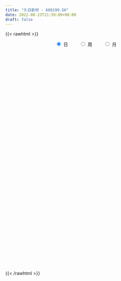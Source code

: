 ```yaml
---
title: "久日新材 - 688199.SH"
date: 2022-08-23T21:59:09+08:00
draft: false
---
```

{{< rawhtml >}}
    <div style="text-align: center">
        <label style="padding: 1rem;"><input style="margin-right: .5rem" type="radio" name="period" value="D" checked onclick="period_change(this)">日</label>
        <label style="padding: 1rem;"><input style="margin-right: .5rem" type="radio" name="period" value="W" onclick="period_change(this)">周</label>
        <label style="padding: 1rem;"><input style="margin-right: .5rem" type="radio" name="period" value="M" onclick="period_change(this)">月</label>
    </div>
    <div id="chart" style="height: 700px;"></div> 
    <script type="text/javascript">
        const D_v = [9918.86,17587.65,15734.44,10822.49,6929.95,8961.77,17763.45,7866.09,7779.35,6383.12,6189.59,12757.38,5641.95,4707.06,8585.1,26176.69,17836.37,10078.85,5593.89,15959.18,12250.12,6586.89,5433.39,6268.6,7698.47,6219.89,5876.31,5254.83,4805.9,6049.1,6344.17,4012.51,17621.02,18757.17,9388.49,5416.61,11422.68,6959.12,5517.67,5598.65,6362.29,7279.04,10528.25,10602.62,7109.86,6448.56,5295.42,5178.75,6401.04,6591.08,5111.47,11187.25,5034.11,4249.27,3224.04,3313.3,4254.52,3717.25,5694.95,5013.08,6276.48,79639.73,46915.41,44840.83,24318.24,15732.81,15882.15,13257.91,15404.98,14459.72,13349.17,14021.09,12119.6,13191.72,11145.7,14377.72,9435.06,11321.98,9659.19,10426.36,26731.79,12611.79,12176.64,13200.17,12679.29,17806.81,15031.06,24687.28,9875.32,11189.75,13182.35,9151.18,10127.16,9059.47,12247.74,7894.76,9779.7,13711.84,11641.4,7059.52,7450.73,7874.73,14023.57,20000.02,14124.29,14522.98,9305.12,7854.93,5577.14,10251.74,16467.59,9486.37,7157.31,10036.23,9687.58,10760.42,8115.02,12265.25,7643.49,9402.16,4895.61,5585.99,5623.89,5397.89,6318.76,6777.06,5308.34,3797.09,3353.09,4471.14,6854.85,8262.85,19147.96,10518.8,5476.78,5342.89,4926.22,10701.79,6118.62,6121.78,8894.22,7309.41,9670.77,11094.5,7767.32,8101.13,7333.65,5378.55,6962.35,6446.56,7096.61,6547.18,5952.79,15053.68,8223.58,3847.14,4501.64,4539.82,6835.15,3730.17,4253.76,5704.54,4546.5,4692.25,5184.07,6326.0,5538.47,4154.52,3626.15,3158.66,4651.15,11907.49,7801.44,7834.27,7375.8,9522.55,11781.25,9118.71,7122.12,9118.25,18992.06,6762.57,10313.44,4559.18,3917.3,3997.89,4712.13,6682.04,10817.37,7847.69,11393.1,5968.94,6015.34,3953.79,9793.55,14414.14,29054.01,32110.73,24689.36,40234.48,42349.27,30771.13,17841.77,27228.03,16687.93,13778.23,12569.21,14504.65,9981.31,12833.81,23065.72,16136.06,29697.1,22447.07,29602.73,21965.84,16572.57,13774.72,14341.36,16022.7,19994.09,19825.27,16610.6,18980.11,20826.6,43417.5,20885.89,21784.58,16904.05,15208.56,31099.59,20657.9,16609.95,11755.7,24843.24,104726.95,61244.8,56783.66,55435.92,46247.59,43875.5,36934.24,34009.81,37036.15,18269.33,28923.28,16439.41,20132.91,27350.92,22111.99,28302.41,21683.86,17172.19,23517.05,13906.01,21473.33,39531.27,21034.86,25407.86,14246.97,17755.48,13485.83,17970.35,19205.94,23263.85,13473.48,24668.68,20560.3,18316.74,17792.54,13141.67,17587.52,14311.24,15646.92,16372.5,24481.96,14446.77,13492.52,13182.09,18694.46,17024.47,8447.84,11088.8,8610.24,5597.82,5788.95,8179.26,5825.28,6100.87,6842.77,8183.03,4069.83,10940.94,11172.55,12009.44,7088.0,8856.04,8008.54,13978.95,8317.18,26250.39,29829.35,14304.07,9103.32,10716.49,8003.84,9338.51,7926.81,13868.06,9301.41,8592.98,31118.02,11224.54,17449.75,12330.56,10815.75,11473.01,9086.79,6703.73,8877.31,7804.99,33140.79,16588.74,13924.09,10191.65,10287.81,8380.73,4208.05,6466.81,3402.13,6306.02,9243.16,5909.09,5995.96,8157.93,5169.72,4964.68,6304.29,6167.11,17328.19,4624.13,7937.74,7099.84,7711.86,7289.54,6094.1,5626.17,3496.57,5715.92,3367.19,3508.71,4156.65,4404.46,4800.32,10143.41,5471.29,4684.12,7325.18,8316.43,4062.06,7871.57,4393.42,7244.25,4508.29,4431.68,4322.91,3324.03,3867.63,4804.54,2890.0,2240.75,2419.68,2453.27,3495.45,5398.68,6890.82,7244.9,7363.54,4730.88,13964.93,5311.69,3406.64,6382.47,6787.18,6108.14,6392.41,8947.4,5968.15,4967.9,5451.0,9231.0,7353.66,18008.58,14492.38,12938.81,4365.3,4593.27,3973.22,3128.14,4886.66,4606.55,4597.08,6256.04,6514.8,5101.2,5417.33,4531.27,8828.21,4981.13,6993.1,7721.2,8714.8,5866.19,2899.96,3696.27,7122.97,3831.11,7105.53,11497.46,8988.36,7486.78,8204.07,7550.66,6919.92,6529.87,8932.87,10667.74,7144.65,4135.85,5775.28,4422.61,4352.51,6968.23,4869.69,5184.65,7795.42,6087.42,4851.65,5450.74,5162.47,8524.5,20869.34,28421.92,20647.25,12723.76,12356.01,7048.18,6473.67,10031.77,13106.5,9063.15,16437.06,14436.45,10340.32,7836.54,5769.67,9399.61,14324.16,8914.06,8927.63,19135.53,8253.99,9537.95,7222.0,7895.96,10361.94,7113.68,8621.5,11035.52,9350.62,4654.25,6636.09,8191.74,10949.11,9710.82,6326.99,9799.38,6299.02,5333.93,8171.28,6396.79,10929.07,7802.91,15028.19,19436.21,30240.09,43231.09,38195.95,29602.94,22290.74,34663.37,28360.88,25314.73,28961.89,18284.97,13881.99,15617.45,39600.34,18558.96,13346.97]
const D_histogram = [0.0,0.1971965812,0.2168349672,0.088559914,-0.0225172579,-0.216496516,-0.4619858695,-0.5407676108,-0.5077833328,-0.4104234417,-0.31708762,-0.2336350014,-0.2667947043,-0.2347667618,-0.0028420065,0.0397270704,-0.1778329179,-0.2913559382,-0.3196537697,-0.3912395081,-0.5127545068,-0.5533645415,-0.5309403645,-0.452380364,-0.4585090204,-0.4525349134,-0.4925017968,-0.5708094946,-0.4992638303,-0.3395964836,-0.1705827891,-0.0845924256,0.1945726343,0.472524412,0.5687803086,0.6086281521,0.7066472934,0.6710049402,0.5602215231,0.3634757232,0.3463356722,0.374869619,0.5356182642,0.6579081173,0.6830885857,0.6617566435,0.5757818867,0.5207697818,0.4811177632,0.4718586847,0.3687401386,0.0179899864,-0.235414133,-0.3195330835,-0.3319763864,-0.3491399731,-0.3120452706,-0.3461986668,-0.4619965084,-0.439963867,-0.4484802948,-0.7356899097,-1.0149203005,-1.0577711906,-1.02566435,-0.9663425055,-0.8455595416,-0.6925729099,-0.5264811181,-0.3858473572,-0.2472413744,-0.0859763265,0.0384753267,0.142175876,0.2111554176,0.2108792054,0.2069337999,0.2495633967,0.2873111282,0.3480833111,0.4792962476,0.5082049412,0.5360497677,0.5605463453,0.5318811312,0.3802026432,0.2472130493,0.0347043522,-0.0468294337,-0.0221063373,0.0405292782,0.0814322311,0.075113116,0.1089174376,0.0235366383,-0.0191676629,-0.0730459731,0.010099978,0.0254150801,0.0362831259,0.0488168387,0.0948114431,0.2319036152,0.3947662888,0.4718085183,0.3476327377,0.2485588544,0.1628255118,0.1234002946,0.1524380158,0.2608079363,0.2760565775,0.2729915386,0.2835133768,0.2368976095,0.2221050296,0.1171232779,-0.0353218704,-0.1609427993,-0.3202346468,-0.402205823,-0.4655998426,-0.4785041063,-0.4254482902,-0.4215681174,-0.4266930223,-0.4094175407,-0.3716926285,-0.2782466609,-0.1669037596,-0.0293781259,0.1378376272,0.3433006349,0.3901517797,0.4255020917,0.3997668463,0.3687293002,0.3236678259,0.2688882111,0.2377178369,0.1643633987,0.1522788661,0.0844333976,-0.0430775864,-0.1418528133,-0.152659912,-0.146982775,-0.1500815389,-0.1243529972,-0.0950230753,-0.068585884,-0.0394477706,0.0282362681,0.1368893332,0.2039482613,0.2205349586,0.2309179123,0.205709401,0.1341565785,0.0791208448,0.0562877333,0.0732143824,0.0789077706,0.1077145437,0.104580372,0.0641214044,0.0009664048,-0.0118405839,-0.0217481896,-0.0299077531,0.0133020037,0.1176842657,0.1627707161,0.1698717368,0.1613392798,0.1092642605,0.0764126181,-0.0047453404,-0.0512887316,-0.0914485495,-0.2152764997,-0.2575669387,-0.211485725,-0.191720586,-0.1603310551,-0.0967704028,-0.0678492175,-0.0256247649,-0.0289094614,-0.0247424394,-0.0511665888,-0.0652685733,-0.0599102511,-0.0335644572,-0.0036650088,0.0830623203,0.2287523305,0.3234682432,0.4105264669,0.4604821719,0.5249959258,0.4479134432,0.3546623419,0.3491690591,0.2596884864,0.1618702726,0.1478243604,0.047562185,-0.0001210832,-0.035961535,0.053091612,0.1026790624,0.217232309,0.1783807394,0.2460337418,0.2199812274,0.149461954,0.1310090568,0.0309872959,0.0234967618,0.0003136301,0.01701069,0.0526844102,0.0057265669,0.0370607439,0.1667939152,0.2297671244,0.2215445716,0.164156753,0.0645474301,0.0820333853,0.0026919699,-0.0176759214,-0.056131889,-0.0061402255,0.4438501401,0.6923727325,0.8229875642,0.8122650447,0.5048965567,0.4796635383,0.4368531981,0.3925705413,0.1056463884,-0.0301046646,-0.2483514864,-0.3773864747,-0.4581970859,-0.5520024668,-0.6260791536,-0.5446339398,-0.5333883461,-0.5004223099,-0.6363102334,-0.6716240406,-0.5849965974,-0.7608274807,-0.7666551777,-0.6204792998,-0.4963218442,-0.3875133705,-0.3269694018,-0.2454984375,-0.2605594618,-0.3270833553,-0.3495164364,-0.2632077497,-0.0992646603,0.057745174,0.1765199848,0.2398122382,0.2753136373,0.2347481855,0.1346952654,0.1126992527,0.1003188719,0.0752404369,0.0031411442,-0.0525378484,-0.1804020553,-0.3834107753,-0.5230853182,-0.6681558757,-0.682398229,-0.6289306597,-0.5637493461,-0.5316486963,-0.4716137986,-0.3572137059,-0.2439157439,-0.2062531626,-0.1549603042,-0.1561721733,-0.1809390394,-0.1345196884,-0.0832613987,0.0125667574,0.0495917201,-0.0186643292,0.008341787,0.1855191011,0.2869277135,0.3272178784,0.3812255028,0.4101366039,0.3978929796,0.4227688103,0.4360957799,0.4762294666,0.5012578381,0.5169167006,0.6280885306,0.6514678259,0.604984697,0.5642724185,0.5171763083,0.4999160511,0.4315604764,0.3407989881,0.2374223181,0.122082266,0.2073138581,0.2633478699,0.263082247,0.2958664875,0.1944485818,0.0386775664,-0.0333169235,-0.1140459211,-0.1702305923,-0.2140798383,-0.1816787038,-0.1870090628,-0.1789070648,-0.2345168406,-0.3138467214,-0.3387141405,-0.3343898975,-0.3265496672,-0.4648675661,-0.5058801801,-0.4277175835,-0.3481802614,-0.2686044862,-0.2002220186,-0.1081603131,-0.0894375669,-0.0670439364,-0.0842138758,-0.0663772267,-0.0561008142,-0.015874138,-0.0036201498,0.0249285146,0.1208492319,0.1439273025,0.1447000724,0.0462445083,-0.0723354054,-0.1524754848,-0.2856602325,-0.3385221869,-0.3483457017,-0.3088248122,-0.2391055055,-0.1446337744,-0.037355888,0.0002961459,-0.0293644182,-0.0523683601,-0.0290314927,0.0132592348,0.0313593425,0.0613566985,0.1028422538,0.1204013015,0.1996263344,0.1724954557,0.1824782844,0.2339293437,0.2800617926,0.2923623875,0.3057591968,0.3095094491,0.2590863262,0.1742084278,0.1100779255,0.0933330814,0.1005719509,0.0737332255,-0.0702286476,-0.0852503816,-0.001242398,0.1289473088,0.1514143109,0.1456832524,0.1190557024,0.0727970249,0.022236564,-0.0405457464,-0.1273883865,-0.1523548365,-0.1534750519,-0.1334967953,-0.1469861703,-0.2008319142,-0.2198941081,-0.3164861007,-0.3288902704,-0.3975318477,-0.4082110293,-0.4691386645,-0.4717821982,-0.4558258199,-0.4452396868,-0.5052063943,-0.4889510858,-0.5395308009,-0.5272883331,-0.3915089722,-0.2534476072,-0.0408435929,0.1034075547,0.2091442357,0.280253985,0.3935786987,0.4741947356,0.537937269,0.5565419584,0.5273805923,0.5024304296,0.485387969,0.4858525322,0.4648877941,0.453505377,0.3136749336,0.2614096596,0.2049076066,0.1641993436,0.1632298452,0.2308808115,0.3617198684,0.54043518,0.6275153524,0.598196613,0.5305563547,0.4086864712,0.3348648473,0.2776729758,0.1694518667,0.0817586056,-0.0026974028,0.0252464293,0.0142660486,-0.0224827101,-0.1085046307,-0.1236504503,-0.080533177,-0.0674302934,-0.039211497,-0.0711931446,-0.0963106349,-0.0900625273,-0.0853371649,-0.1167191556,-0.1139382223,-0.1796136289,-0.2103154641,-0.2776345305,-0.3739536322,-0.4149011481,-0.4059252907,-0.3990271351,-0.3297039049,-0.1954184749,-0.0857223133,0.0298101146,0.0701241203,0.0839938813,0.0669686778,0.0989656868,0.1597859701,0.1642820321,0.2285915362,0.1924816361,0.2340075421,0.392321467,0.5010471605,0.5814229924,0.5982859377,0.6330812418,0.6579803077,0.5219856428,0.5201906719,0.3972014206,0.3078147317,0.2179466384,-0.0613764219,-0.2876722665,-0.4126918466]
const D_fast = [0.0,0.2464957265,0.3203428544,0.2142077796,0.0975012933,-0.1506020939,-0.5115879147,-0.7255615588,-0.819523114,-0.8247690833,-0.8107051666,-0.7856612983,-0.8855196773,-0.9121834252,-0.6809691715,-0.628468327,-0.8904865448,-1.0768485496,-1.1850598236,-1.354455439,-1.6041590644,-1.7831102345,-1.8934211486,-1.9279562391,-2.0487121507,-2.1558717719,-2.3189641046,-2.539974176,-2.5932444692,-2.5184762435,-2.3921082462,-2.3272659891,-1.9994577707,-1.60337489,-1.3649239163,-1.1729190347,-0.8982380701,-0.7661291882,-0.7368572245,-0.8427340936,-0.7732902265,-0.6510388751,-0.3563856638,-0.0696187813,0.1263338335,0.2704410521,0.328411767,0.4035921075,0.4842195298,0.5929251224,0.5819916109,0.2357389554,-0.0765186973,-0.2405209187,-0.3359583181,-0.4404068981,-0.4813235132,-0.6020265762,-0.8333235449,-0.9212818703,-1.0419183717,-1.513050464,-2.0460109299,-2.3533046177,-2.5776138646,-2.7598776465,-2.8504845679,-2.8706411637,-2.8361696515,-2.7919977299,-2.7152020907,-2.5754311245,-2.4413606395,-2.3021161213,-2.1803477252,-2.127904136,-2.0801160917,-1.9750956456,-1.8655201321,-1.7177271214,-1.466690123,-1.3107301941,-1.1488729257,-0.9842397618,-0.8799346931,-0.9365625203,-1.0077488518,-1.2115814609,-1.3048226052,-1.2856260931,-1.2128581581,-1.1515971474,-1.1391379835,-1.0781043025,-1.1576009422,-1.2050971591,-1.2772369626,-1.191566017,-1.1698971449,-1.1499583176,-1.1252203951,-1.05552293,-0.8604548541,-0.5989006083,-0.4039062492,-0.4411738454,-0.4781080151,-0.5231349798,-0.5317101233,-0.4645628982,-0.2909909936,-0.206728208,-0.1415453622,-0.0601451798,-0.0475365448,-0.0068028673,-0.0825037995,-0.2437794154,-0.4096360442,-0.6489865534,-0.8315091853,-1.0113031655,-1.1438334558,-1.1971397123,-1.2986515689,-1.4104497293,-1.4955286329,-1.5507268779,-1.5268425754,-1.457225614,-1.3270445118,-1.1253693519,-0.8340811856,-0.6896920958,-0.5479662609,-0.4737597947,-0.4126150158,-0.3767595336,-0.3643170956,-0.3360580106,-0.3683215991,-0.3423364152,-0.3890735342,-0.5273539148,-0.661592345,-0.7105644217,-0.7416329785,-0.7822521272,-0.7876118348,-0.7820376817,-0.7727469614,-0.7534707906,-0.6787276849,-0.5358522865,-0.4178062931,-0.3460858561,-0.2779734243,-0.2517545854,-0.2897682633,-0.3250237858,-0.3337849639,-0.2985547193,-0.2731343884,-0.2173989794,-0.1943880581,-0.2188166746,-0.281730073,-0.2974972077,-0.3128418607,-0.3284783625,-0.2819431048,-0.1481397764,-0.0623606469,-0.012791692,0.0190106709,-0.0057482832,-0.0194967711,-0.1018410648,-0.1612066389,-0.2242285942,-0.4018756692,-0.5085578429,-0.5153480605,-0.5435130679,-0.5522063009,-0.5128382492,-0.5008793683,-0.4650611069,-0.4755731688,-0.4775917566,-0.5168075533,-0.5472266811,-0.5568459216,-0.538891242,-0.5099080459,-0.4024151366,-0.1995370438,-0.0239540703,0.1657357701,0.3308120181,0.5265747535,0.5614706316,0.5568851158,0.6386840978,0.6141256467,0.556775001,0.5796851789,0.4913135498,0.4436000108,0.3987691753,0.5010952252,0.5763524413,0.7452137651,0.7509573804,0.8801188183,0.9090616107,0.8759078257,0.8902071928,0.7979322559,0.7963159121,0.773211188,0.7941609205,0.8430057431,0.7974795416,0.8380789046,1.0095105547,1.129925545,1.1770891351,1.1607405047,1.0772680393,1.1152623409,1.036593918,1.0118070463,0.9593181064,1.0077747135,1.5687276141,1.9903433896,2.3267051124,2.5190488541,2.3379045052,2.4325873714,2.4989903307,2.5528503093,2.2923377534,2.1490605344,1.868725841,1.645344234,1.4499843513,1.2181783536,0.9875818785,0.9328686074,0.8107671146,0.7186275733,0.4236620914,0.220442274,0.1608205679,-0.2052171856,-0.402708677,-0.411652624,-0.4115756295,-0.3996454985,-0.4208438802,-0.4007475253,-0.4809484151,-0.6292431473,-0.7390553376,-0.7185485882,-0.5794216639,-0.4079755362,-0.2450707292,-0.1218254162,-0.0174956078,0.0006259868,-0.0657531169,-0.0595743165,-0.0468749792,-0.053143305,-0.1244573117,-0.1932707664,-0.3662354872,-0.665096901,-0.9355427734,-1.2476522999,-1.4324942104,-1.536259306,-1.612015329,-1.7128268532,-1.7706954052,-1.745598739,-1.6932797129,-1.7071804223,-1.6946276399,-1.7348825524,-1.8048841784,-1.7920947494,-1.7616518093,-1.6626819639,-1.6132590711,-1.6861812028,-1.6570896398,-1.4335325504,-1.2603920097,-1.1382973751,-0.9889833751,-0.857538123,-0.7703085023,-0.6397404691,-0.5173895545,-0.3581985011,-0.2078556701,-0.0629676325,0.2052263301,0.391472582,0.4962356273,0.5965914535,0.6787894203,0.7865081759,0.8260427203,0.8204809791,0.7764598886,0.691640403,0.8287004596,0.9505714389,1.0160763777,1.12282724,1.0700214799,0.923919856,0.8435961353,0.7343556574,0.6356133381,0.5382441326,0.5252255911,0.4731429664,0.4365181982,0.3222792123,0.1644876511,0.0549416968,-0.0243315345,-0.098128721,-0.3526635114,-0.5201461704,-0.5489129697,-0.556420713,-0.5439960594,-0.5256690964,-0.4606474691,-0.4642841147,-0.4586514682,-0.4968748766,-0.4956325342,-0.4993813253,-0.4631231836,-0.4517742329,-0.4169934398,-0.2908604145,-0.2318005182,-0.1948527303,-0.2817471673,-0.4184109324,-0.5366698829,-0.7412696888,-0.8787621899,-0.9756721301,-1.0133574437,-1.0034145133,-0.9451012259,-0.8471623115,-0.8094362411,-0.8464379097,-0.8825339416,-0.8664549474,-0.8208494112,-0.794909468,-0.7495729373,-0.6823768185,-0.6347174454,-0.505585829,-0.4895928437,-0.4339904439,-0.3240570487,-0.2079091516,-0.1225179598,-0.0326813514,0.0484462633,0.0627947219,0.0214689305,-0.0151420905,-0.0085536642,0.0238281929,0.015422774,-0.1460962611,-0.1824305904,-0.0987332064,0.0636933276,0.1240139075,0.154703662,0.1578400377,0.1297806164,0.0847792965,0.0118605495,-0.1068291872,-0.1698843464,-0.2093733247,-0.2227692669,-0.2730051845,-0.3770589069,-0.4510946278,-0.6268081456,-0.721434883,-0.8894594221,-1.0021913611,-1.1804036624,-1.3009927457,-1.3989928224,-1.4997166109,-1.685984917,-1.7919673799,-1.9774297953,-2.0970094108,-2.0591072929,-1.9844078296,-1.7820147137,-1.6119116774,-1.4538889375,-1.3127156919,-1.1009963035,-0.9018315827,-0.7036047321,-0.545864553,-0.4431807711,-0.3425233264,-0.2382187947,-0.1162910984,-0.021033888,0.0809600391,0.0195483292,0.03263547,0.0273603186,0.0277018915,0.0675398544,0.1929110236,0.4141800477,0.7280041542,0.9719631648,1.0921935786,1.157192409,1.1374941432,1.1473887311,1.1596151036,1.0937569612,1.0265033516,0.9413729924,0.9756284319,0.9682145633,0.9258451271,0.8126970488,0.7666386166,0.7896225957,0.7858679059,0.804283828,0.7545038943,0.7053087452,0.689041221,0.6724322922,0.6118705127,0.5861668904,0.4755880765,0.3923073753,0.2555796763,0.0657721665,-0.0789006365,-0.1714061016,-0.2642647299,-0.2773674759,-0.1919366646,-0.1036710813,0.0193138752,0.077158911,0.1120271423,0.1117441082,0.168482539,0.2692493148,0.3148158848,0.4362732729,0.4482837818,0.5483115734,0.804705865,1.0386933487,1.2644249287,1.4308593583,1.6239249729,1.8133191157,1.8078208616,1.9360735586,1.9123846625,1.8999516566,1.8645702228,1.569903057,1.2716891459,1.0434966041]
const D_slow = [0.0,0.0492991453,0.1035078871,0.1256478656,0.1200185511,0.0658944221,-0.0496020452,-0.184793948,-0.3117397812,-0.4143456416,-0.4936175466,-0.5520262969,-0.618724973,-0.6774166634,-0.678127165,-0.6681953974,-0.7126536269,-0.7854926115,-0.8654060539,-0.9632159309,-1.0914045576,-1.229745693,-1.3624807841,-1.4755758751,-1.5902031302,-1.7033368586,-1.8264623078,-1.9691646814,-2.093980639,-2.1788797599,-2.2215254571,-2.2426735635,-2.194030405,-2.075899302,-1.9337042248,-1.7815471868,-1.6048853635,-1.4371341284,-1.2970787476,-1.2062098168,-1.1196258988,-1.025908494,-0.892003928,-0.7275268987,-0.5567547522,-0.3913155914,-0.2473701197,-0.1171776742,0.0031017666,0.1210664377,0.2132514724,0.217748969,0.1588954357,0.0790121648,-0.0039819318,-0.091266925,-0.1692782427,-0.2558279094,-0.3713270365,-0.4813180032,-0.5934380769,-0.7773605543,-1.0310906295,-1.2955334271,-1.5519495146,-1.793535141,-2.0049250264,-2.1780682538,-2.3096885334,-2.4061503727,-2.4679607163,-2.4894547979,-2.4798359662,-2.4442919972,-2.3915031428,-2.3387833415,-2.2870498915,-2.2246590423,-2.1528312603,-2.0658104325,-1.9459863706,-1.8189351353,-1.6849226934,-1.5447861071,-1.4118158243,-1.3167651635,-1.2549619011,-1.2462858131,-1.2579931715,-1.2635197558,-1.2533874363,-1.2330293785,-1.2142510995,-1.1870217401,-1.1811375805,-1.1859294962,-1.2041909895,-1.201665995,-1.195312225,-1.1862414435,-1.1740372338,-1.1503343731,-1.0923584693,-0.9936668971,-0.8757147675,-0.7888065831,-0.7266668695,-0.6859604915,-0.6551104179,-0.6170009139,-0.5517989299,-0.4827847855,-0.4145369008,-0.3436585566,-0.2844341543,-0.2289078969,-0.1996270774,-0.208457545,-0.2486932448,-0.3287519065,-0.4293033623,-0.5457033229,-0.6653293495,-0.7716914221,-0.8770834514,-0.983756707,-1.0861110922,-1.1790342493,-1.2485959145,-1.2903218544,-1.2976663859,-1.2632069791,-1.1773818204,-1.0798438755,-0.9734683526,-0.873526641,-0.781344316,-0.7004273595,-0.6332053067,-0.5737758475,-0.5326849978,-0.4946152813,-0.4735069319,-0.4842763285,-0.5197395318,-0.5579045098,-0.5946502035,-0.6321705882,-0.6632588375,-0.6870146064,-0.7041610774,-0.71402302,-0.706963953,-0.6727416197,-0.6217545544,-0.5666208147,-0.5088913366,-0.4574639864,-0.4239248418,-0.4041446306,-0.3900726972,-0.3717691016,-0.352042159,-0.3251135231,-0.2989684301,-0.282938079,-0.2826964778,-0.2856566238,-0.2910936712,-0.2985706094,-0.2952451085,-0.2658240421,-0.2251313631,-0.1826634288,-0.1423286089,-0.1150125438,-0.0959093892,-0.0970957243,-0.1099179072,-0.1327800446,-0.1865991695,-0.2509909042,-0.3038623355,-0.351792482,-0.3918752457,-0.4160678464,-0.4330301508,-0.439436342,-0.4466637074,-0.4528493172,-0.4656409644,-0.4819581078,-0.4969356705,-0.5053267848,-0.506243037,-0.485477457,-0.4282893743,-0.3474223135,-0.2447906968,-0.1296701538,0.0015788276,0.1135571884,0.2022227739,0.2895150387,0.3544371603,0.3949047284,0.4318608185,0.4437513648,0.443721094,0.4347307103,0.4480036133,0.4736733789,0.5279814561,0.572576641,0.6340850764,0.6890803833,0.7264458718,0.759198136,0.76694496,0.7728191504,0.7728975579,0.7771502304,0.790321333,0.7917529747,0.8010181607,0.8427166395,0.9001584206,0.9555445635,0.9965837517,1.0127206092,1.0332289556,1.033901948,1.0294829677,1.0154499954,1.013914939,1.1248774741,1.2979706572,1.5037175482,1.7067838094,1.8330079486,1.9529238331,2.0621371327,2.160279768,2.1866913651,2.1791651989,2.1170773274,2.0227307087,1.9081814372,1.7701808205,1.6136610321,1.4775025472,1.3441554606,1.2190498832,1.0599723248,0.8920663147,0.7458171653,0.5556102951,0.3639465007,0.2088266758,0.0847462147,-0.0121321279,-0.0938744784,-0.1552490878,-0.2203889532,-0.302159792,-0.3895389012,-0.4553408386,-0.4801570037,-0.4657207102,-0.421590714,-0.3616376544,-0.2928092451,-0.2341221987,-0.2004483823,-0.1722735692,-0.1471938512,-0.128383742,-0.1275984559,-0.140732918,-0.1858334318,-0.2816861257,-0.4124574552,-0.5794964242,-0.7500959814,-0.9073286463,-1.0482659829,-1.1811781569,-1.2990816066,-1.3883850331,-1.449363969,-1.5009272597,-1.5396673357,-1.578710379,-1.6239451389,-1.657575061,-1.6783904107,-1.6752487213,-1.6628507913,-1.6675168736,-1.6654314268,-1.6190516515,-1.5473197232,-1.4655152536,-1.3702088779,-1.2676747269,-1.168201482,-1.0625092794,-0.9534853344,-0.8344279678,-0.7091135082,-0.5798843331,-0.4228622004,-0.259995244,-0.1087490697,0.0323190349,0.161613112,0.2865921248,0.3944822439,0.4796819909,0.5390375705,0.569558137,0.6213866015,0.687223569,0.7529941307,0.8269607526,0.875572898,0.8852422896,0.8769130588,0.8484015785,0.8058439304,0.7523239709,0.7069042949,0.6601520292,0.615425263,0.5567960529,0.4783343725,0.3936558374,0.310058363,0.2284209462,0.1122040547,-0.0142659903,-0.1211953862,-0.2082404516,-0.2753915731,-0.3254470778,-0.3524871561,-0.3748465478,-0.3916075319,-0.4126610008,-0.4292553075,-0.443280511,-0.4472490456,-0.448154083,-0.4419219544,-0.4117096464,-0.3757278208,-0.3395528027,-0.3279916756,-0.346075527,-0.3841943981,-0.4556094563,-0.540240003,-0.6273264284,-0.7045326315,-0.7643090079,-0.8004674515,-0.8098064235,-0.809732387,-0.8170734915,-0.8301655815,-0.8374234547,-0.834108646,-0.8262688104,-0.8109296358,-0.7852190723,-0.7551187469,-0.7052121633,-0.6620882994,-0.6164687283,-0.5579863924,-0.4879709442,-0.4148803474,-0.3384405482,-0.2610631859,-0.1962916043,-0.1527394974,-0.125220016,-0.1018867456,-0.0767437579,-0.0583104515,-0.0758676134,-0.0971802088,-0.0974908083,-0.0652539811,-0.0274004034,0.0090204097,0.0387843353,0.0569835915,0.0625427325,0.0524062959,0.0205591993,-0.0175295098,-0.0558982728,-0.0892724716,-0.1260190142,-0.1762269927,-0.2312005198,-0.3103220449,-0.3925446125,-0.4919275745,-0.5939803318,-0.7112649979,-0.8292105475,-0.9431670025,-1.0544769242,-1.1807785227,-1.3030162942,-1.4378989944,-1.5697210777,-1.6675983207,-1.7309602225,-1.7411711207,-1.715319232,-1.6630331731,-1.5929696769,-1.4945750022,-1.3760263183,-1.241542001,-1.1024065114,-0.9705613634,-0.844953756,-0.7236067637,-0.6021436307,-0.4859216821,-0.3725453379,-0.2941266045,-0.2287741896,-0.1775472879,-0.136497452,-0.0956899907,-0.0379697879,0.0524601792,0.1875689742,0.3444478123,0.4939969656,0.6266360543,0.7288076721,0.8125238839,0.8819421278,0.9243050945,0.9447447459,0.9440703952,0.9503820025,0.9539485147,0.9483278372,0.9212016795,0.8902890669,0.8701557727,0.8532981993,0.843495325,0.8256970389,0.8016193802,0.7791037483,0.7577694571,0.7285896682,0.7001051127,0.6552017054,0.6026228394,0.5332142068,0.4397257987,0.3360005117,0.234519189,0.1347624052,0.052336429,0.0034818103,-0.017948768,-0.0104962394,0.0070347907,0.028033261,0.0447754305,0.0695168522,0.1094633447,0.1505338527,0.2076817367,0.2558021458,0.3143040313,0.412384398,0.5376461882,0.6830019363,0.8325734207,0.9908437311,1.155338808,1.2858352188,1.4158828867,1.5151832419,1.5921369248,1.6466235844,1.6312794789,1.5593614123,1.4561884507]
const D_data = [['2020-08-04', 63.96, 63.37, 62.52, 64.36],['2020-08-05', 63.7, 66.46, 63.43, 67.5],['2020-08-06', 66.0, 65.0, 63.71, 66.45],['2020-08-07', 64.21, 62.99, 62.01, 65.11],['2020-08-10', 62.9, 62.6, 61.63, 63.3],['2020-08-11', 62.48, 60.65, 60.61, 63.4],['2020-08-12', 60.65, 58.54, 57.58, 61.9],['2020-08-13', 59.0, 59.33, 58.68, 59.95],['2020-08-14', 59.19, 60.15, 59.05, 60.38],['2020-08-17', 60.17, 60.89, 59.51, 61.28],['2020-08-18', 60.94, 61.0, 60.52, 61.49],['2020-08-19', 61.08, 61.06, 60.62, 63.18],['2020-08-20', 60.73, 59.45, 59.0, 61.24],['2020-08-21', 59.58, 59.97, 59.5, 60.43],['2020-08-24', 59.95, 63.0, 58.57, 63.0],['2020-08-25', 63.78, 61.29, 60.42, 64.8],['2020-08-26', 60.92, 57.4, 57.4, 61.13],['2020-08-27', 57.6, 57.51, 56.4, 58.44],['2020-08-28', 56.65, 57.83, 56.65, 58.0],['2020-08-31', 57.81, 56.6, 56.6, 58.4],['2020-09-01', 56.59, 54.94, 54.81, 56.88],['2020-09-02', 55.38, 54.92, 54.81, 55.68],['2020-09-03', 55.1, 55.04, 54.95, 55.84],['2020-09-04', 54.0, 55.42, 53.95, 55.49],['2020-09-07', 55.42, 53.97, 53.85, 55.98],['2020-09-08', 54.05, 53.52, 52.91, 54.3],['2020-09-09', 53.0, 52.22, 52.08, 53.19],['2020-09-10', 52.4, 50.72, 50.6, 53.1],['2020-09-11', 50.18, 51.86, 49.98, 52.13],['2020-09-14', 52.0, 52.95, 52.0, 53.8],['2020-09-15', 52.95, 53.44, 52.36, 53.78],['2020-09-16', 53.32, 52.67, 52.5, 53.38],['2020-09-17', 52.5, 55.81, 52.47, 57.34],['2020-09-18', 56.59, 57.27, 56.3, 59.03],['2020-09-21', 56.65, 56.14, 56.0, 57.1],['2020-09-22', 56.02, 56.01, 55.5, 56.44],['2020-09-23', 56.3, 57.4, 56.06, 57.96],['2020-09-24', 57.0, 56.23, 55.89, 57.08],['2020-09-25', 56.28, 55.19, 54.71, 56.67],['2020-09-28', 55.3, 53.47, 52.9, 55.3],['2020-09-29', 54.2, 55.26, 53.35, 55.88],['2020-09-30', 55.19, 56.0, 55.01, 56.88],['2020-10-09', 57.99, 58.4, 56.57, 58.97],['2020-10-12', 58.71, 59.05, 58.1, 59.33],['2020-10-13', 59.05, 58.68, 58.15, 59.48],['2020-10-14', 58.52, 58.58, 58.21, 59.18],['2020-10-15', 57.8, 57.93, 57.8, 58.96],['2020-10-16', 57.82, 58.35, 57.56, 59.0],['2020-10-19', 58.35, 58.68, 58.09, 59.5],['2020-10-20', 58.7, 59.32, 57.8, 59.45],['2020-10-21', 59.31, 58.2, 57.91, 59.31],['2020-10-22', 56.5, 54.05, 53.99, 56.5],['2020-10-23', 53.98, 53.57, 53.53, 55.39],['2020-10-26', 53.4, 54.57, 53.05, 54.57],['2020-10-27', 54.18, 54.95, 54.01, 55.1],['2020-10-28', 54.99, 54.53, 54.18, 55.3],['2020-10-29', 54.09, 54.98, 54.01, 55.35],['2020-10-30', 55.5, 53.8, 53.71, 55.5],['2020-11-02', 53.5, 52.0, 51.61, 54.0],['2020-11-03', 52.4, 53.05, 52.01, 53.65],['2020-11-04', 53.29, 52.27, 52.22, 53.78],['2020-11-05', 42.82, 47.4, 42.82, 48.48],['2020-11-06', 46.3, 45.13, 44.66, 47.19],['2020-11-09', 46.0, 46.22, 45.68, 46.81],['2020-11-10', 46.7, 46.09, 45.71, 46.7],['2020-11-11', 46.0, 45.64, 45.36, 46.0],['2020-11-12', 45.9, 45.9, 45.66, 46.44],['2020-11-13', 45.7, 46.13, 45.57, 46.32],['2020-11-16', 46.95, 46.35, 45.85, 47.15],['2020-11-17', 46.24, 46.16, 45.92, 46.55],['2020-11-18', 46.2, 46.29, 46.02, 46.47],['2020-11-19', 46.18, 46.9, 46.18, 46.99],['2020-11-20', 46.8, 46.84, 46.32, 47.2],['2020-11-23', 46.6, 46.92, 46.32, 47.22],['2020-11-24', 46.92, 46.75, 46.53, 47.0],['2020-11-25', 46.52, 45.9, 45.71, 46.83],['2020-11-26', 45.9, 45.68, 45.67, 46.2],['2020-11-27', 46.21, 46.23, 45.8, 46.45],['2020-11-30', 46.12, 46.29, 46.12, 46.7],['2020-12-01', 46.49, 46.8, 46.28, 46.94],['2020-12-02', 46.82, 48.25, 46.71, 48.55],['2020-12-03', 48.05, 47.53, 47.5, 48.08],['2020-12-04', 47.57, 47.84, 47.47, 48.4],['2020-12-07', 48.0, 48.15, 47.89, 48.67],['2020-12-08', 48.14, 47.7, 47.58, 48.78],['2020-12-09', 47.7, 45.84, 45.83, 47.89],['2020-12-10', 45.8, 45.37, 45.3, 45.92],['2020-12-11', 45.3, 43.37, 43.07, 45.67],['2020-12-14', 43.35, 44.03, 42.84, 44.18],['2020-12-15', 44.02, 45.0, 43.88, 45.55],['2020-12-16', 45.11, 45.54, 44.82, 45.7],['2020-12-17', 45.56, 45.42, 45.18, 46.28],['2020-12-18', 45.75, 44.81, 44.8, 45.98],['2020-12-21', 44.67, 45.29, 44.61, 45.88],['2020-12-22', 45.0, 43.54, 43.3, 45.21],['2020-12-23', 43.47, 43.56, 42.96, 44.1],['2020-12-24', 43.56, 42.95, 42.77, 43.58],['2020-12-25', 43.42, 44.55, 42.99, 44.88],['2020-12-28', 44.51, 43.81, 43.68, 45.0],['2020-12-29', 43.63, 43.68, 43.38, 44.15],['2020-12-30', 43.68, 43.63, 43.57, 44.15],['2020-12-31', 43.75, 44.1, 43.73, 44.63],['2021-01-04', 44.11, 45.71, 44.11, 46.14],['2021-01-05', 45.7, 46.95, 45.68, 47.2],['2021-01-06', 46.65, 46.74, 46.52, 47.41],['2021-01-07', 46.83, 44.3, 44.0, 46.83],['2021-01-08', 43.82, 44.14, 43.1, 44.7],['2021-01-11', 44.4, 43.87, 43.35, 44.85],['2021-01-12', 43.74, 44.13, 43.52, 44.34],['2021-01-13', 44.25, 44.98, 43.84, 45.95],['2021-01-14', 44.93, 46.43, 44.41, 47.16],['2021-01-15', 46.74, 45.74, 45.5, 46.74],['2021-01-18', 45.74, 45.7, 45.46, 46.13],['2021-01-19', 45.71, 46.06, 45.56, 46.34],['2021-01-20', 45.95, 45.41, 45.14, 46.06],['2021-01-21', 45.68, 45.79, 45.29, 46.49],['2021-01-22', 45.79, 44.44, 44.3, 45.82],['2021-01-25', 44.3, 43.15, 42.85, 44.3],['2021-01-26', 43.16, 42.62, 42.6, 43.4],['2021-01-27', 42.66, 41.19, 40.92, 42.8],['2021-01-28', 40.99, 41.16, 40.71, 42.04],['2021-01-29', 41.16, 40.58, 40.4, 41.6],['2021-02-01', 40.59, 40.54, 40.44, 41.1],['2021-02-02', 40.75, 41.01, 40.3, 41.63],['2021-02-03', 41.0, 40.09, 39.94, 41.0],['2021-02-04', 39.99, 39.5, 39.41, 41.23],['2021-02-05', 39.78, 39.33, 39.3, 40.3],['2021-02-08', 39.52, 39.26, 38.88, 39.84],['2021-02-09', 39.26, 39.88, 39.26, 39.88],['2021-02-10', 39.88, 40.3, 39.67, 40.58],['2021-02-18', 40.59, 41.04, 40.59, 41.9],['2021-02-19', 41.04, 42.1, 40.97, 42.18],['2021-02-22', 42.38, 43.61, 42.31, 44.86],['2021-02-23', 43.55, 42.44, 42.28, 43.96],['2021-02-24', 42.44, 42.7, 42.44, 43.34],['2021-02-25', 43.0, 42.16, 42.0, 43.24],['2021-02-26', 41.97, 42.13, 41.7, 42.76],['2021-03-01', 41.93, 41.92, 41.33, 42.29],['2021-03-02', 41.94, 41.67, 41.5, 42.48],['2021-03-03', 41.67, 41.85, 41.31, 41.98],['2021-03-04', 41.8, 41.12, 41.08, 42.53],['2021-03-05', 41.12, 41.71, 40.9, 41.8],['2021-03-08', 41.71, 40.82, 40.65, 42.22],['2021-03-09', 40.98, 39.49, 39.4, 40.98],['2021-03-10', 39.55, 39.09, 38.88, 40.0],['2021-03-11', 39.11, 39.7, 39.0, 39.93],['2021-03-12', 39.7, 39.69, 39.08, 39.79],['2021-03-15', 39.7, 39.38, 39.15, 39.89],['2021-03-16', 39.48, 39.6, 39.07, 39.77],['2021-03-17', 39.57, 39.61, 39.25, 39.8],['2021-03-18', 39.58, 39.56, 39.45, 39.93],['2021-03-19', 39.4, 39.6, 39.23, 39.91],['2021-03-22', 39.6, 40.24, 39.52, 40.42],['2021-03-23', 40.51, 41.2, 40.51, 42.37],['2021-03-24', 41.02, 41.2, 40.76, 41.6],['2021-03-25', 40.98, 40.88, 40.58, 41.44],['2021-03-26', 40.87, 40.98, 40.61, 41.23],['2021-03-29', 40.95, 40.6, 40.53, 41.19],['2021-03-30', 40.51, 39.83, 39.61, 40.55],['2021-03-31', 39.7, 39.72, 39.6, 40.0],['2021-04-01', 39.61, 39.91, 39.5, 40.0],['2021-04-02', 39.91, 40.39, 39.76, 40.42],['2021-04-06', 40.38, 40.32, 40.17, 40.66],['2021-04-07', 40.52, 40.73, 40.14, 40.8],['2021-04-08', 40.51, 40.44, 40.43, 41.15],['2021-04-09', 40.44, 39.88, 39.61, 40.44],['2021-04-12', 40.06, 39.3, 39.23, 40.06],['2021-04-13', 39.23, 39.68, 39.18, 39.87],['2021-04-14', 39.44, 39.6, 39.4, 39.78],['2021-04-15', 39.45, 39.51, 39.18, 39.59],['2021-04-16', 39.51, 40.2, 39.51, 40.29],['2021-04-19', 40.2, 41.38, 40.2, 41.77],['2021-04-20', 41.16, 41.12, 41.01, 41.87],['2021-04-21', 41.08, 40.89, 40.62, 41.6],['2021-04-22', 41.05, 40.8, 40.58, 41.24],['2021-04-23', 41.02, 40.18, 40.15, 41.46],['2021-04-26', 40.19, 40.25, 39.73, 41.0],['2021-04-27', 40.1, 39.35, 39.28, 40.22],['2021-04-28', 39.27, 39.4, 39.27, 39.65],['2021-04-29', 39.3, 39.17, 39.09, 39.51],['2021-04-30', 39.18, 37.53, 37.43, 39.24],['2021-05-06', 37.53, 37.88, 37.53, 38.05],['2021-05-07', 37.98, 38.77, 37.73, 39.49],['2021-05-10', 39.0, 38.41, 38.16, 39.1],['2021-05-11', 38.42, 38.5, 38.03, 38.87],['2021-05-12', 38.34, 39.0, 38.34, 39.05],['2021-05-13', 38.93, 38.69, 38.6, 39.14],['2021-05-14', 39.0, 38.95, 38.6, 39.07],['2021-05-17', 38.96, 38.4, 38.4, 39.2],['2021-05-18', 38.43, 38.41, 37.81, 38.67],['2021-05-19', 38.35, 37.87, 37.87, 38.35],['2021-05-20', 37.72, 37.8, 37.72, 38.25],['2021-05-21', 37.86, 37.9, 37.8, 38.3],['2021-05-24', 37.9, 38.14, 37.78, 38.26],['2021-05-25', 38.31, 38.25, 38.0, 38.36],['2021-05-26', 38.38, 39.24, 38.35, 39.37],['2021-05-27', 39.16, 40.67, 39.13, 41.27],['2021-05-28', 40.79, 40.85, 40.5, 41.47],['2021-05-31', 40.9, 41.5, 40.6, 41.65],['2021-06-01', 39.8, 41.73, 39.56, 41.87],['2021-06-02', 41.68, 42.61, 40.81, 43.3],['2021-06-03', 42.3, 41.2, 41.17, 43.19],['2021-06-04', 40.99, 40.88, 40.74, 41.56],['2021-06-07', 41.84, 42.03, 41.77, 43.34],['2021-06-08', 42.1, 41.01, 40.92, 42.1],['2021-06-09', 40.84, 40.62, 40.18, 41.29],['2021-06-10', 40.64, 41.55, 40.44, 41.92],['2021-06-11', 41.55, 40.3, 40.3, 41.55],['2021-06-15', 40.21, 40.64, 40.21, 40.95],['2021-06-16', 40.55, 40.61, 40.2, 41.42],['2021-06-17', 40.7, 42.39, 40.51, 42.85],['2021-06-18', 42.2, 42.4, 41.76, 42.69],['2021-06-21', 42.21, 43.86, 41.92, 43.93],['2021-06-22', 43.3, 42.38, 42.22, 43.3],['2021-06-23', 42.52, 44.05, 42.15, 44.33],['2021-06-24', 43.66, 43.27, 43.14, 44.88],['2021-06-25', 43.65, 42.7, 42.08, 43.65],['2021-06-28', 42.4, 43.33, 42.4, 43.47],['2021-06-29', 43.45, 42.16, 42.0, 43.46],['2021-06-30', 42.21, 43.16, 42.21, 43.66],['2021-07-01', 43.1, 43.0, 42.71, 44.44],['2021-07-02', 43.7, 43.6, 42.8, 44.26],['2021-07-05', 43.15, 44.12, 43.11, 44.27],['2021-07-06', 44.1, 43.19, 42.5, 44.18],['2021-07-07', 43.01, 44.26, 42.53, 44.42],['2021-07-08', 44.3, 46.13, 44.01, 46.96],['2021-07-09', 46.01, 46.1, 45.36, 46.58],['2021-07-12', 46.47, 45.67, 45.41, 46.5],['2021-07-13', 45.67, 45.17, 44.8, 46.15],['2021-07-14', 45.2, 44.45, 44.15, 45.49],['2021-07-15', 44.45, 45.9, 43.52, 46.37],['2021-07-16', 45.81, 44.7, 44.64, 46.01],['2021-07-19', 44.4, 45.31, 44.22, 45.93],['2021-07-20', 45.28, 45.04, 44.58, 45.66],['2021-07-21', 45.04, 46.3, 44.85, 47.49],['2021-07-22', 46.14, 53.0, 45.52, 54.5],['2021-07-23', 53.84, 53.0, 51.72, 54.29],['2021-07-26', 54.08, 53.36, 52.5, 56.68],['2021-07-27', 53.35, 52.8, 52.5, 56.36],['2021-07-28', 52.45, 49.0, 48.6, 53.1],['2021-07-29', 49.84, 52.3, 49.84, 52.77],['2021-07-30', 51.5, 52.55, 51.15, 54.6],['2021-08-02', 51.9, 52.93, 51.4, 53.44],['2021-08-03', 52.6, 49.5, 49.1, 52.77],['2021-08-04', 49.5, 50.59, 49.4, 51.11],['2021-08-05', 50.57, 48.79, 48.46, 50.68],['2021-08-06', 48.91, 49.01, 48.53, 49.8],['2021-08-09', 49.21, 48.99, 47.41, 49.27],['2021-08-10', 48.77, 48.21, 47.54, 49.75],['2021-08-11', 47.9, 47.77, 47.07, 48.21],['2021-08-12', 47.77, 49.49, 47.77, 49.8],['2021-08-13', 49.45, 48.63, 48.03, 49.88],['2021-08-16', 48.3, 48.79, 48.05, 49.44],['2021-08-17', 48.45, 46.1, 45.72, 48.8],['2021-08-18', 46.13, 46.51, 46.12, 46.97],['2021-08-19', 46.53, 47.79, 45.73, 48.18],['2021-08-20', 45.3, 43.81, 43.03, 45.86],['2021-08-23', 43.34, 44.9, 43.33, 45.18],['2021-08-24', 44.9, 46.67, 44.68, 46.89],['2021-08-25', 46.7, 46.7, 45.95, 47.0],['2021-08-26', 46.7, 46.79, 46.3, 47.85],['2021-08-27', 47.17, 46.35, 45.81, 47.75],['2021-08-30', 46.35, 46.75, 46.14, 47.38],['2021-08-31', 46.21, 45.49, 44.81, 46.85],['2021-09-01', 45.3, 44.35, 43.81, 46.19],['2021-09-02', 44.01, 44.34, 43.67, 44.67],['2021-09-03', 44.46, 45.57, 44.44, 46.39],['2021-09-06', 45.6, 47.01, 45.02, 47.1],['2021-09-07', 46.96, 47.71, 46.75, 47.97],['2021-09-08', 48.08, 48.01, 47.5, 48.51],['2021-09-09', 48.0, 47.92, 47.35, 48.24],['2021-09-10', 47.8, 48.0, 46.88, 48.55],['2021-09-13', 47.95, 47.2, 46.88, 48.2],['2021-09-14', 47.21, 46.19, 45.93, 47.55],['2021-09-15', 46.0, 46.91, 45.66, 47.17],['2021-09-16', 46.92, 47.0, 46.71, 48.88],['2021-09-17', 46.8, 46.79, 45.75, 47.41],['2021-09-22', 46.4, 45.95, 45.0, 46.4],['2021-09-23', 46.13, 45.77, 45.52, 46.5],['2021-09-24', 45.84, 44.25, 43.8, 45.94],['2021-09-27', 44.27, 42.15, 41.95, 44.41],['2021-09-28', 42.33, 41.6, 41.33, 42.33],['2021-09-29', 41.6, 40.21, 40.1, 41.6],['2021-09-30', 40.58, 40.78, 40.39, 41.12],['2021-10-08', 40.88, 41.09, 40.77, 41.5],['2021-10-11', 41.22, 40.94, 40.61, 41.34],['2021-10-12', 41.3, 40.19, 39.87, 41.3],['2021-10-13', 40.25, 40.21, 39.9, 40.38],['2021-10-14', 40.3, 40.84, 40.07, 40.98],['2021-10-15', 40.91, 41.0, 40.74, 41.29],['2021-10-18', 41.0, 40.07, 39.97, 41.01],['2021-10-19', 40.29, 40.12, 40.01, 40.38],['2021-10-20', 40.44, 39.25, 39.09, 40.44],['2021-10-21', 39.28, 38.52, 38.47, 39.67],['2021-10-22', 38.52, 39.11, 38.52, 39.88],['2021-10-25', 39.39, 39.11, 38.66, 39.39],['2021-10-26', 39.3, 39.8, 39.0, 39.89],['2021-10-27', 39.61, 39.21, 39.05, 39.81],['2021-10-28', 39.21, 37.58, 37.35, 39.21],['2021-10-29', 37.77, 38.42, 37.5, 38.57],['2021-11-01', 37.99, 40.7, 37.51, 40.95],['2021-11-02', 41.15, 40.47, 40.0, 44.0],['2021-11-03', 40.5, 40.12, 39.11, 40.6],['2021-11-04', 40.12, 40.63, 39.83, 41.0],['2021-11-05', 41.24, 40.67, 40.5, 41.69],['2021-11-08', 40.71, 40.35, 39.97, 40.8],['2021-11-09', 40.21, 41.02, 40.12, 41.24],['2021-11-10', 40.83, 41.18, 40.46, 41.18],['2021-11-11', 41.03, 41.9, 40.93, 42.48],['2021-11-12', 41.9, 42.17, 41.61, 42.3],['2021-11-15', 42.17, 42.48, 42.03, 43.0],['2021-11-16', 42.6, 44.41, 42.23, 44.74],['2021-11-17', 44.18, 44.14, 43.65, 44.4],['2021-11-18', 44.14, 43.68, 43.66, 45.19],['2021-11-19', 43.42, 43.98, 43.42, 44.6],['2021-11-22', 44.01, 44.11, 43.83, 44.43],['2021-11-23', 44.33, 44.75, 43.7, 44.77],['2021-11-24', 45.01, 44.3, 44.1, 45.1],['2021-11-25', 44.52, 43.96, 43.74, 44.59],['2021-11-26', 44.21, 43.58, 43.01, 44.21],['2021-11-29', 43.3, 43.06, 43.0, 43.6],['2021-11-30', 43.08, 45.71, 43.06, 46.1],['2021-12-01', 45.65, 46.01, 45.08, 46.36],['2021-12-02', 45.5, 45.77, 45.0, 46.35],['2021-12-03', 45.79, 46.61, 45.68, 46.76],['2021-12-06', 46.77, 45.06, 44.98, 46.77],['2021-12-07', 45.1, 43.9, 43.77, 45.4],['2021-12-08', 44.3, 44.46, 43.9, 44.73],['2021-12-09', 44.46, 44.0, 43.84, 44.46],['2021-12-10', 44.08, 43.94, 43.65, 44.11],['2021-12-13', 43.88, 43.78, 43.38, 44.11],['2021-12-14', 43.68, 44.65, 43.5, 44.8],['2021-12-15', 44.8, 44.2, 43.85, 44.8],['2021-12-16', 44.3, 44.32, 43.89, 44.47],['2021-12-17', 44.45, 43.31, 43.15, 44.45],['2021-12-20', 43.31, 42.5, 42.5, 43.36],['2021-12-21', 42.89, 42.7, 42.38, 42.89],['2021-12-22', 42.7, 42.79, 42.58, 42.96],['2021-12-23', 43.0, 42.64, 42.51, 43.12],['2021-12-24', 42.02, 40.16, 40.0, 42.15],['2021-12-27', 40.48, 40.51, 40.0, 40.8],['2021-12-28', 40.64, 41.72, 40.47, 41.84],['2021-12-29', 41.5, 41.83, 41.13, 42.2],['2021-12-30', 42.0, 41.98, 41.78, 42.44],['2021-12-31', 41.83, 42.01, 41.3, 42.42],['2022-01-04', 42.1, 42.57, 41.91, 42.67],['2022-01-05', 42.57, 41.82, 41.3, 42.57],['2022-01-06', 41.5, 41.86, 41.5, 42.26],['2022-01-07', 41.99, 41.26, 41.06, 41.99],['2022-01-10', 41.18, 41.58, 41.04, 41.77],['2022-01-11', 41.37, 41.45, 41.37, 41.81],['2022-01-12', 41.37, 41.87, 41.35, 41.97],['2022-01-13', 41.87, 41.59, 41.52, 42.1],['2022-01-14', 41.59, 41.85, 41.35, 42.1],['2022-01-17', 41.84, 43.03, 41.63, 43.07],['2022-01-18', 43.02, 42.49, 42.3, 43.19],['2022-01-19', 42.45, 42.34, 41.9, 42.56],['2022-01-20', 42.31, 40.86, 40.79, 42.34],['2022-01-21', 40.77, 39.96, 39.83, 40.86],['2022-01-24', 39.8, 39.76, 39.1, 39.91],['2022-01-25', 39.76, 38.28, 38.0, 39.86],['2022-01-26', 38.68, 38.46, 37.8, 38.78],['2022-01-27', 38.48, 38.47, 37.97, 39.8],['2022-01-28', 38.78, 38.81, 38.16, 39.4],['2022-02-07', 39.38, 39.16, 39.03, 39.93],['2022-02-08', 39.03, 39.65, 38.65, 39.8],['2022-02-09', 39.6, 40.17, 39.48, 40.18],['2022-02-10', 40.17, 39.56, 39.35, 40.2],['2022-02-11', 39.56, 38.61, 38.55, 39.68],['2022-02-14', 38.21, 38.4, 38.21, 38.77],['2022-02-15', 38.4, 38.83, 38.26, 38.84],['2022-02-16', 38.97, 39.12, 38.78, 39.12],['2022-02-17', 38.88, 38.88, 38.79, 39.33],['2022-02-18', 38.88, 39.08, 38.72, 39.45],['2022-02-21', 39.24, 39.37, 38.91, 39.4],['2022-02-22', 39.37, 39.21, 38.46, 39.72],['2022-02-23', 39.38, 40.27, 39.34, 40.48],['2022-02-24', 40.01, 39.13, 38.75, 40.24],['2022-02-25', 39.3, 39.6, 39.29, 39.9],['2022-02-28', 40.86, 40.37, 40.02, 41.1],['2022-03-01', 40.6, 40.7, 40.57, 41.2],['2022-03-02', 40.37, 40.6, 40.36, 40.86],['2022-03-03', 40.84, 40.87, 40.0, 41.07],['2022-03-04', 40.6, 41.0, 40.6, 41.59],['2022-03-07', 40.88, 40.39, 40.2, 41.0],['2022-03-08', 40.52, 39.74, 39.25, 40.65],['2022-03-09', 40.0, 39.69, 38.18, 40.9],['2022-03-10', 40.24, 40.13, 39.95, 40.84],['2022-03-11', 39.7, 40.47, 39.14, 40.7],['2022-03-14', 40.45, 40.05, 39.8, 40.52],['2022-03-15', 39.88, 38.11, 37.58, 39.88],['2022-03-16', 38.88, 39.22, 37.63, 39.5],['2022-03-17', 39.65, 40.6, 39.57, 41.59],['2022-03-18', 40.62, 41.8, 40.62, 42.14],['2022-03-21', 42.0, 40.97, 40.16, 42.0],['2022-03-22', 40.9, 40.78, 40.52, 41.09],['2022-03-23', 40.96, 40.54, 40.39, 40.96],['2022-03-24', 40.26, 40.18, 39.88, 40.5],['2022-03-25', 40.18, 39.91, 39.88, 40.49],['2022-03-28', 39.8, 39.45, 38.86, 39.8],['2022-03-29', 39.45, 38.68, 38.62, 39.53],['2022-03-30', 39.0, 39.04, 38.81, 39.24],['2022-03-31', 39.13, 39.14, 38.75, 39.28],['2022-04-01', 39.08, 39.33, 38.42, 39.37],['2022-04-06', 38.8, 38.8, 38.0, 39.19],['2022-04-07', 38.74, 37.95, 37.95, 38.94],['2022-04-08', 37.95, 37.99, 37.65, 38.49],['2022-04-11', 38.2, 36.45, 36.44, 38.2],['2022-04-12', 36.47, 36.9, 36.02, 36.97],['2022-04-13', 36.89, 35.62, 35.5, 36.89],['2022-04-14', 35.71, 35.73, 35.16, 36.06],['2022-04-15', 35.52, 34.46, 34.23, 35.52],['2022-04-18', 34.45, 34.53, 33.34, 34.61],['2022-04-19', 34.53, 34.3, 34.16, 34.91],['2022-04-20', 34.6, 33.8, 33.6, 34.65],['2022-04-21', 33.75, 32.24, 32.19, 34.18],['2022-04-22', 32.25, 32.5, 31.88, 32.66],['2022-04-25', 32.15, 30.96, 30.9, 32.87],['2022-04-26', 32.01, 31.0, 30.94, 32.88],['2022-04-27', 30.38, 32.35, 30.16, 32.48],['2022-04-28', 32.13, 32.62, 31.99, 33.38],['2022-04-29', 32.73, 34.14, 32.73, 34.15],['2022-05-05', 34.01, 34.03, 33.8, 34.61],['2022-05-06', 34.0, 34.11, 33.45, 34.53],['2022-05-09', 33.5, 34.12, 33.5, 34.52],['2022-05-10', 33.91, 35.2, 33.82, 35.38],['2022-05-11', 35.4, 35.46, 35.06, 36.22],['2022-05-12', 35.15, 35.86, 35.15, 36.13],['2022-05-13', 35.87, 35.79, 35.5, 36.07],['2022-05-16', 36.18, 35.45, 35.21, 36.18],['2022-05-17', 35.7, 35.64, 35.17, 35.8],['2022-05-18', 35.64, 35.91, 35.52, 35.99],['2022-05-19', 35.71, 36.38, 35.15, 36.48],['2022-05-20', 36.37, 36.36, 36.12, 36.7],['2022-05-23', 36.51, 36.7, 36.14, 36.88],['2022-05-24', 36.54, 34.94, 34.91, 36.87],['2022-05-25', 34.83, 35.71, 34.83, 35.71],['2022-05-26', 35.46, 35.52, 34.91, 35.77],['2022-05-27', 35.69, 35.58, 35.16, 35.93],['2022-05-30', 35.6, 36.08, 35.37, 36.18],['2022-05-31', 36.09, 37.27, 35.51, 37.5],['2022-06-01', 38.8, 38.84, 38.5, 40.25],['2022-06-02', 39.0, 40.66, 38.63, 40.79],['2022-06-06', 40.68, 40.74, 40.39, 41.36],['2022-06-07', 40.74, 39.99, 39.7, 40.74],['2022-06-08', 40.1, 39.78, 38.93, 40.44],['2022-06-09', 39.7, 39.06, 38.77, 39.9],['2022-06-10', 38.72, 39.54, 38.6, 39.82],['2022-06-13', 39.39, 39.76, 39.01, 40.2],['2022-06-14', 39.64, 38.98, 38.01, 39.64],['2022-06-15', 39.01, 38.94, 38.85, 39.74],['2022-06-16', 38.85, 38.68, 38.6, 39.69],['2022-06-17', 38.65, 40.08, 38.51, 40.18],['2022-06-20', 40.11, 39.79, 39.37, 40.39],['2022-06-21', 39.76, 39.47, 39.01, 39.93],['2022-06-22', 39.6, 38.6, 38.45, 39.77],['2022-06-23', 38.55, 39.25, 38.22, 39.25],['2022-06-24', 39.3, 40.1, 39.11, 40.76],['2022-06-27', 40.22, 39.94, 39.85, 40.68],['2022-06-28', 39.94, 40.32, 39.58, 40.38],['2022-06-29', 41.36, 39.63, 39.63, 41.8],['2022-06-30', 39.63, 39.61, 39.57, 40.27],['2022-07-01', 39.88, 39.99, 39.72, 40.48],['2022-07-04', 40.01, 40.04, 39.5, 40.27],['2022-07-05', 40.2, 39.54, 38.95, 40.2],['2022-07-06', 39.3, 39.9, 39.03, 40.7],['2022-07-07', 39.08, 38.85, 38.48, 39.34],['2022-07-08', 38.88, 38.96, 38.65, 39.59],['2022-07-11', 39.46, 38.12, 37.7, 39.46],['2022-07-12', 38.02, 37.12, 37.03, 38.09],['2022-07-13', 37.16, 37.18, 37.01, 37.42],['2022-07-14', 37.11, 37.43, 37.01, 37.85],['2022-07-15', 37.3, 37.15, 37.06, 37.9],['2022-07-18', 37.32, 37.86, 37.2, 38.2],['2022-07-19', 37.61, 39.02, 37.5, 39.08],['2022-07-20', 39.06, 39.26, 38.87, 39.36],['2022-07-21', 39.29, 39.92, 38.91, 40.27],['2022-07-22', 40.05, 39.44, 39.1, 40.45],['2022-07-25', 39.38, 39.32, 38.9, 39.69],['2022-07-26', 39.21, 38.99, 38.53, 39.32],['2022-07-27', 38.81, 39.72, 38.7, 39.95],['2022-07-28', 39.96, 40.45, 39.82, 40.54],['2022-07-29', 40.6, 40.07, 39.8, 40.68],['2022-08-01', 40.0, 41.19, 39.53, 41.34],['2022-08-02', 40.82, 40.21, 39.08, 40.83],['2022-08-03', 40.15, 41.41, 40.1, 42.5],['2022-08-04', 41.59, 43.72, 40.89, 44.12],['2022-08-05', 43.79, 44.25, 43.31, 45.0],['2022-08-08', 44.29, 44.93, 44.21, 45.38],['2022-08-09', 44.96, 44.98, 44.22, 45.16],['2022-08-10', 44.8, 45.97, 44.76, 47.28],['2022-08-11', 46.15, 46.68, 45.3, 47.15],['2022-08-12', 46.58, 45.01, 45.01, 46.82],['2022-08-15', 45.2, 46.93, 45.01, 47.44],['2022-08-16', 46.75, 45.65, 45.36, 46.84],['2022-08-17', 45.78, 46.0, 45.7, 46.53],['2022-08-18', 45.06, 45.95, 45.06, 46.28],['2022-08-19', 45.15, 42.87, 42.62, 45.58],['2022-08-22', 43.2, 42.25, 41.85, 43.38],['2022-08-23', 42.26, 42.5, 41.73, 42.68]]
const W_v = [397009.82,147574.6,83692.73,57210.09,51100.3,86829.05,76935.05,66015.25,53313.56,95247.46,108395.14,105468.29,142003.42,112525.3,136477.05,99767.6,119203.9,70538.54,52582.49,37868.2,25178.3,23708.02,24663.33,48838.07,53861.18,39770.8,34852.95,47449.38,35252.27,126690.58,70868.07,47808.64,48449.53,89829.11,140295.19,125198.63,83199.15,48072.89,68791.38,49300.61,35679.1,68270.9,46498.18,29855.4,52783.97,38704.57,19239.98,10528.25,34635.21,34324.95,18758.38,143539.65,114031.94,69354.56,59472.18,71605.77,83404.61,53525.76,52693.51,34026.38,71975.98,49637.77,45756.56,39792.5,29425.94,11621.32,15117.7,45412.65,39145.82,43967.37,32431.25,37578.83,25063.44,20748.82,21128.95,44441.55,56132.39,17076.01,23868.54,42042.44,89326.22,155886.01,84768.05,62016.9,120285.31,83958.14,120720.7,105654.68,219180.64,239276.91,134677.98,119582.09,115599.85,91931.0,98582.3,87398.77,85259.39,45369.07,45171.35,5597.82,32737.13,46375.79,46248.71,90203.62,48438.63,80715.85,46956.59,81650.26,32745.53,35612.16,39933.99,34663.11,20932.76,20237.33,35940.43,28079.59,20750.79,13499.15,31628.82,35852.91,32384.0,54536.62,28998.74,26861.13,15049.8,37238.44,23416.5,43282.2,14470.58,37410.98,26388.32,29369.88,62978.23,59248.87,63074.93,47670.3,54769.16,41215.08,39868.22,43085.32,38633.98,146131.53,140232.66,116346.64,31905.93]
const W_histogram = [0.0,-0.4141766382,-0.7085546124,-0.898034853,-1.06977616,-0.9770889018,-0.7436309602,-0.5799028504,-0.2967480681,0.03305406,0.4411001019,0.5898889749,0.6123467836,0.643032697,0.6802688556,0.2452192407,0.3353943193,-0.0267442898,-0.2678808061,-0.4971435989,-0.6853910941,-0.7943809476,-0.7013035668,-0.6558865547,-0.9749944568,-1.0460564904,-1.0257382457,-1.0783362514,-0.9167892507,-0.2368352188,0.0232893569,0.2044184795,0.5360338975,0.8265793273,1.7092538262,1.6652610356,1.45058578,1.239623954,1.154733219,0.8647765097,0.6292724153,0.3137268187,-0.0533916355,-0.5068586245,-0.4170760359,-0.4685453893,-0.4203496569,-0.209784132,-0.0643616955,-0.2691038258,-0.362249564,-0.9477175602,-1.1917955608,-1.2248927333,-1.2054637396,-1.009708153,-1.0994063723,-0.9836512154,-0.8514380275,-0.7260248551,-0.5785227537,-0.3240339174,-0.2001612799,-0.3275669651,-0.4384795243,-0.3905656949,-0.191755445,-0.0213084194,0.0937565894,0.0657553728,0.0725691092,0.1944935625,0.2560116138,0.2809651356,0.3340208984,0.3794500238,0.2490121516,0.2628651844,0.2981849156,0.2659326886,0.4476829232,0.5666701689,0.5998609502,0.7472003887,0.8417874016,0.9347238032,1.1217315912,1.1064527025,1.5816948979,1.7774636636,1.5865535952,1.3613362872,0.8399689414,0.6280949736,0.4080060433,0.3982303318,0.2875833864,0.033979648,-0.3553601855,-0.5673262294,-0.6812402224,-0.8410446401,-0.9427369681,-0.8129022643,-0.5907675312,-0.3012956432,-0.1251430491,0.1899288102,0.2113624161,0.1773319649,-0.0509030385,-0.0696928994,-0.1219886887,-0.1067502068,-0.2080058794,-0.3292706828,-0.3953426652,-0.3796983536,-0.3095996601,-0.1521795199,-0.0711014557,0.0767395374,0.0530083893,0.0064634958,-0.1004568072,-0.3791460306,-0.6498294534,-0.6700806406,-0.6373524027,-0.4625524958,-0.2776514751,-0.1816331114,0.2280273721,0.4166083445,0.5617230234,0.6375212547,0.6561504748,0.5777629415,0.3915817742,0.4083574974,0.4445952054,0.7166710519,0.9024131607,0.8371780398,0.7291041532]
const W_fast = [0.0,-0.5177207977,-0.989237425,-1.4032263789,-1.8424117259,-1.9939966932,-1.9464464916,-1.9276940944,-1.7187263292,-1.380660686,-0.8623396187,-0.5660785019,-0.3905339973,-0.1990899097,0.0082134628,-0.3655313419,-0.1915076835,-0.560332365,-0.8684390828,-1.2219877753,-1.5815830441,-1.8891681345,-1.9714166454,-2.0899712719,-2.6528277882,-2.9854039444,-3.2215202611,-3.5437023296,-3.6113526417,-2.9906074145,-2.7246604995,-2.4924267571,-2.0268028648,-1.5296126031,-0.2196246476,0.1526978206,0.30066901,0.3996131725,0.6034057424,0.5296431604,0.4514571698,0.2143432779,-0.1661230851,-0.7463047303,-0.7607911506,-0.9293968514,-0.9862885332,-0.8281690413,-0.6988370287,-0.9708551154,-1.1545632447,-1.9769606309,-2.5189875217,-2.8583078776,-3.1402448187,-3.1969162704,-3.5614660828,-3.6916237297,-3.7722700487,-3.8283630901,-3.8254916771,-3.6520113202,-3.5781790027,-3.7874764291,-4.0080088694,-4.0577364637,-3.9068650751,-3.7417451544,-3.6032409982,-3.6148033716,-3.5898473579,-3.419299514,-3.2937785593,-3.1985837536,-3.0620227662,-2.9217311348,-2.9899159692,-2.9103466403,-2.8004806801,-2.766249735,-2.4725787695,-2.2119239816,-2.0287679627,-1.694628427,-1.3895945637,-1.0629772114,-0.5955365255,-0.3342022386,0.5364636812,1.1765983628,1.3823266932,1.497443457,1.1860683465,1.1312181221,1.0131307027,1.1029125741,1.0641614754,0.819052649,0.3408727691,-0.0129248322,-0.2971488807,-0.6672144586,-1.0045910286,-1.0779818908,-1.0035390405,-0.7893910633,-0.6445242314,-0.2819701696,-0.2076959597,-0.1973934197,-0.4383541827,-0.4745672684,-0.5573602299,-0.5688092998,-0.7220664422,-0.9256489163,-1.090556565,-1.1698368418,-1.1771380633,-1.0577628031,-0.9944601028,-0.8274342254,-0.8379132762,-0.8828422957,-1.0148768005,-1.3883525316,-1.8214933177,-2.009264665,-2.1358745278,-2.0767127448,-1.961224593,-1.9106145071,-1.4439471805,-1.151214122,-0.8656686873,-0.6304901423,-0.4478233035,-0.3817701015,-0.4700558252,-0.3511907276,-0.2038042183,0.2474393911,0.6587847901,0.8028441791,0.8770463309]
const W_slow = [0.0,-0.1035441595,-0.2806828126,-0.5051915259,-0.7726355659,-1.0169077913,-1.2028155314,-1.347791244,-1.421978261,-1.413714746,-1.3034397205,-1.1559674768,-1.0028807809,-0.8421226067,-0.6720553928,-0.6107505826,-0.5269020028,-0.5335880752,-0.6005582767,-0.7248441764,-0.89619195,-1.0947871869,-1.2701130786,-1.4340847172,-1.6778333314,-1.939347454,-2.1957820154,-2.4653660783,-2.694563391,-2.7537721957,-2.7479498564,-2.6968452366,-2.5628367622,-2.3561919304,-1.9288784738,-1.5125632149,-1.1499167699,-0.8400107814,-0.5513274767,-0.3351333493,-0.1778152454,-0.0993835408,-0.1127314496,-0.2394461058,-0.3437151148,-0.4608514621,-0.5659388763,-0.6183849093,-0.6344753332,-0.7017512896,-0.7923136806,-1.0292430707,-1.3271919609,-1.6334151442,-1.9347810791,-2.1872081174,-2.4620597105,-2.7079725143,-2.9208320212,-3.102338235,-3.2469689234,-3.3279774027,-3.3780177227,-3.459909464,-3.5695293451,-3.6671707688,-3.7151096301,-3.7204367349,-3.6969975876,-3.6805587444,-3.6624164671,-3.6137930765,-3.549790173,-3.4795488891,-3.3960436645,-3.3011811586,-3.2389281207,-3.1732118246,-3.0986655957,-3.0321824236,-2.9202616928,-2.7785941505,-2.628628913,-2.4418288158,-2.2313819654,-1.9977010146,-1.7172681168,-1.4406549411,-1.0452312167,-0.6008653008,-0.204226902,0.1361071698,0.3460994052,0.5031231486,0.6051246594,0.7046822423,0.7765780889,0.7850730009,0.6962329546,0.5544013972,0.3840913416,0.1738301816,-0.0618540604,-0.2650796265,-0.4127715093,-0.4880954201,-0.5193811824,-0.4718989798,-0.4190583758,-0.3747253846,-0.3874511442,-0.404874369,-0.4353715412,-0.4620590929,-0.5140605628,-0.5963782335,-0.6952138998,-0.7901384882,-0.8675384032,-0.9055832832,-0.9233586471,-0.9041737628,-0.8909216655,-0.8893057915,-0.9144199933,-1.0092065009,-1.1716638643,-1.3391840244,-1.4985221251,-1.6141602491,-1.6835731178,-1.7289813957,-1.6719745527,-1.5678224665,-1.4273917107,-1.268011397,-1.1039737783,-0.9595330429,-0.8616375994,-0.759548225,-0.6483994237,-0.4692316607,-0.2436283706,-0.0343338606,0.1479421777]
const W_data = [['2019-11-08', 74.01, 67.01, 64.36, 74.99],['2019-11-15', 67.0, 60.52, 60.5, 67.0],['2019-11-22', 60.4, 59.62, 59.53, 61.83],['2019-11-29', 59.65, 58.92, 57.78, 59.87],['2019-12-06', 59.0, 57.28, 56.7, 59.68],['2019-12-13', 57.49, 59.43, 57.4, 61.88],['2019-12-20', 59.85, 61.23, 59.61, 62.56],['2019-12-27', 61.44, 60.72, 59.05, 61.97],['2020-01-03', 60.65, 62.88, 59.7, 63.0],['2020-01-10', 62.5, 64.82, 61.89, 65.14],['2020-01-17', 65.16, 67.8, 63.9, 69.46],['2020-01-23', 68.1, 66.3, 64.55, 71.6],['2020-02-07', 55.18, 65.51, 53.6, 65.55],['2020-02-14', 65.51, 66.13, 63.5, 68.69],['2020-02-21', 66.16, 66.82, 66.14, 71.72],['2020-02-28', 66.1, 60.1, 59.91, 67.26],['2020-03-06', 60.0, 65.9, 60.0, 68.41],['2020-03-13', 64.99, 59.54, 57.08, 64.99],['2020-03-20', 60.05, 59.22, 56.02, 60.6],['2020-03-27', 58.39, 57.69, 56.04, 59.34],['2020-04-03', 56.68, 56.48, 54.98, 56.92],['2020-04-10', 57.68, 55.93, 55.7, 58.28],['2020-04-17', 55.65, 57.65, 55.38, 58.3],['2020-04-24', 57.09, 56.69, 54.77, 57.82],['2020-04-30', 56.3, 50.5, 47.5, 57.5],['2020-05-08', 48.82, 51.48, 48.65, 52.67],['2020-05-15', 51.48, 51.36, 49.8, 51.92],['2020-05-22', 51.36, 49.18, 48.65, 52.88],['2020-05-29', 49.33, 50.99, 48.48, 51.5],['2020-06-05', 51.15, 58.92, 51.1, 60.88],['2020-06-12', 59.09, 55.73, 55.0, 60.95],['2020-06-19', 55.13, 55.64, 54.88, 58.47],['2020-06-24', 56.18, 58.84, 56.15, 59.75],['2020-07-03', 58.39, 60.21, 56.96, 62.62],['2020-07-10', 60.3, 71.53, 60.25, 73.38],['2020-07-17', 71.2, 63.3, 63.09, 76.7],['2020-07-24', 64.31, 61.52, 61.47, 68.37],['2020-07-31', 61.89, 61.35, 58.88, 63.6],['2020-08-07', 61.5, 62.99, 61.45, 67.5],['2020-08-14', 62.9, 60.15, 57.58, 63.4],['2020-08-21', 60.17, 59.97, 59.0, 63.18],['2020-08-28', 59.95, 57.83, 56.4, 64.8],['2020-09-04', 57.81, 55.42, 53.95, 58.4],['2020-09-11', 55.42, 51.86, 49.98, 55.98],['2020-09-18', 52.0, 57.27, 52.0, 59.03],['2020-09-25', 56.65, 55.19, 54.71, 57.96],['2020-09-30', 55.3, 56.0, 52.9, 56.88],['2020-10-09', 57.99, 58.4, 56.57, 58.97],['2020-10-16', 58.71, 58.35, 57.56, 59.48],['2020-10-23', 58.35, 53.57, 53.53, 59.5],['2020-10-30', 53.4, 53.8, 53.05, 55.5],['2020-11-06', 53.5, 45.13, 42.82, 54.0],['2020-11-13', 46.0, 46.13, 45.36, 46.81],['2020-11-20', 46.95, 46.84, 45.85, 47.2],['2020-11-27', 46.6, 46.23, 45.67, 47.22],['2020-12-04', 46.12, 47.84, 46.12, 48.55],['2020-12-11', 48.0, 43.37, 43.07, 48.78],['2020-12-18', 43.35, 44.81, 42.84, 46.28],['2020-12-25', 44.67, 44.55, 42.77, 45.88],['2020-12-31', 44.51, 44.1, 43.38, 45.0],['2021-01-08', 44.11, 44.14, 43.1, 47.41],['2021-01-15', 44.4, 45.74, 43.35, 47.16],['2021-01-22', 45.74, 44.44, 44.3, 46.49],['2021-01-29', 44.3, 40.58, 40.4, 44.3],['2021-02-05', 40.59, 39.33, 39.3, 41.63],['2021-02-10', 39.52, 40.3, 38.88, 40.58],['2021-02-19', 40.59, 42.1, 40.59, 42.18],['2021-02-26', 42.38, 42.13, 41.7, 44.86],['2021-03-05', 41.93, 41.71, 40.9, 42.53],['2021-03-12', 41.71, 39.69, 38.88, 42.22],['2021-03-19', 39.7, 39.6, 39.07, 39.93],['2021-03-26', 39.6, 40.98, 39.52, 42.37],['2021-04-02', 40.95, 40.39, 39.5, 41.19],['2021-04-09', 40.38, 39.88, 39.61, 41.15],['2021-04-16', 40.06, 40.2, 39.18, 40.29],['2021-04-23', 40.2, 40.18, 40.15, 41.87],['2021-04-30', 40.19, 37.53, 37.43, 41.0],['2021-05-07', 37.53, 38.77, 37.53, 39.49],['2021-05-14', 39.0, 38.95, 38.03, 39.14],['2021-05-21', 38.96, 37.9, 37.72, 39.2],['2021-05-28', 37.9, 40.85, 37.78, 41.47],['2021-06-04', 40.9, 40.88, 39.56, 43.3],['2021-06-11', 41.84, 40.3, 40.18, 43.34],['2021-06-18', 40.21, 42.4, 40.2, 42.85],['2021-06-25', 42.21, 42.7, 41.92, 44.88],['2021-07-02', 42.4, 43.6, 42.0, 44.44],['2021-07-09', 43.15, 46.1, 42.5, 46.96],['2021-07-16', 46.47, 44.7, 43.52, 46.5],['2021-07-23', 44.4, 53.0, 44.22, 54.5],['2021-07-30', 54.08, 52.55, 48.6, 56.68],['2021-08-06', 51.9, 49.01, 48.46, 53.44],['2021-08-13', 49.21, 48.63, 47.07, 49.88],['2021-08-20', 48.3, 43.81, 43.03, 49.44],['2021-08-27', 43.34, 46.35, 43.33, 47.85],['2021-09-03', 46.35, 45.57, 43.67, 47.38],['2021-09-10', 45.6, 48.0, 45.02, 48.55],['2021-09-17', 47.95, 46.79, 45.66, 48.88],['2021-09-24', 46.4, 44.25, 43.8, 46.5],['2021-09-30', 44.27, 40.78, 40.1, 44.41],['2021-10-08', 40.88, 41.09, 40.77, 41.5],['2021-10-15', 41.22, 41.0, 39.87, 41.34],['2021-10-22', 41.0, 39.11, 38.47, 41.01],['2021-10-29', 39.39, 38.42, 37.35, 39.89],['2021-11-05', 37.99, 40.67, 37.51, 44.0],['2021-11-12', 40.71, 42.17, 39.97, 42.48],['2021-11-19', 42.17, 43.98, 42.03, 45.19],['2021-11-26', 44.01, 43.58, 43.01, 45.1],['2021-12-03', 43.3, 46.61, 43.0, 46.76],['2021-12-10', 46.77, 43.94, 43.65, 46.77],['2021-12-17', 43.88, 43.31, 43.15, 44.8],['2021-12-24', 43.31, 40.16, 40.0, 43.36],['2021-12-31', 40.48, 42.01, 40.0, 42.44],['2022-01-07', 42.1, 41.26, 41.06, 42.67],['2022-01-14', 41.18, 41.85, 41.04, 42.1],['2022-01-21', 41.84, 39.96, 39.83, 43.19],['2022-01-28', 39.8, 38.81, 37.8, 39.91],['2022-02-11', 39.38, 38.61, 38.55, 40.2],['2022-02-18', 38.21, 39.08, 38.21, 39.45],['2022-02-25', 39.24, 39.6, 38.46, 40.48],['2022-03-04', 40.86, 41.0, 40.0, 41.59],['2022-03-11', 40.88, 40.47, 38.18, 41.0],['2022-03-18', 40.45, 41.8, 37.58, 42.14],['2022-03-25', 42.0, 39.91, 39.88, 42.0],['2022-04-01', 39.8, 39.33, 38.42, 39.8],['2022-04-08', 38.8, 37.99, 37.65, 39.19],['2022-04-15', 38.2, 34.46, 34.23, 38.2],['2022-04-22', 34.45, 32.5, 31.88, 34.91],['2022-04-29', 32.15, 34.14, 30.16, 34.15],['2022-05-06', 34.01, 34.11, 33.45, 34.61],['2022-05-13', 33.5, 35.79, 33.5, 36.22],['2022-05-20', 36.18, 36.36, 35.15, 36.7],['2022-05-27', 36.51, 35.58, 34.83, 36.88],['2022-06-02', 35.6, 40.66, 35.37, 40.79],['2022-06-10', 40.68, 39.54, 38.6, 41.36],['2022-06-17', 39.39, 40.08, 38.01, 40.2],['2022-06-24', 40.11, 40.1, 38.22, 40.76],['2022-07-01', 40.22, 39.99, 39.57, 41.8],['2022-07-08', 40.01, 38.96, 38.48, 40.7],['2022-07-15', 39.46, 37.15, 37.01, 39.46],['2022-07-22', 37.32, 39.44, 37.2, 40.45],['2022-07-29', 39.38, 40.07, 38.53, 40.68],['2022-08-05', 40.0, 44.25, 39.08, 45.0],['2022-08-12', 44.29, 45.01, 44.21, 47.28],['2022-08-19', 45.2, 42.87, 42.62, 47.44],['2022-08-26', 43.2, 42.5, 41.73, 43.38]]
const M_v = [685487.2399999999,303405.18,339898.92,490773.37,290506.56,165935.47,157325.4,329421.4999999999,450990.29,238001.17,171122.92,98246.79,396057.5199999998,285596.84,207162.81,101577.61,168228.41,152410.01,197002.57,442405.6899999999,724652.29,498967.21,324604.59,130959.45,307260.47,183659.27,105190.11,79843.69,158153.67,125501.74,121326.73,264516.57,172340.55,434616.7600000001]
const M_histogram = [0.0,0.1901766382,0.5797705668,0.3961435813,-0.0123232316,-0.6130268367,-0.9273621414,-0.4641513336,-0.0971331557,-0.1629748254,-0.2314583751,-0.3995885049,-0.9593225731,-1.393467757,-1.8078391511,-1.8604186972,-1.9319554934,-1.9931810462,-1.647074495,-1.207468337,-0.2362407122,-0.0319785377,-0.169098814,-0.3626460049,0.0352525702,0.0815629194,-0.0632001515,-0.0162194954,-0.029534704,-0.3204694643,-0.2505914787,-0.0080709794,0.209986365,0.5265219479]
const M_fast = [0.0,0.2377207977,0.772257368,0.6876662779,0.2761186571,-0.4778416572,-1.0240174972,-0.6768445228,-0.3341096338,-0.4406950099,-0.5670431534,-0.8350704093,-1.6346351209,-2.417147244,-3.2834784259,-3.8011626463,-4.3556883158,-4.9152091302,-4.9808712027,-4.843132129,-3.9309646823,-3.7346971422,-3.914092122,-4.1983008141,-3.7915890965,-3.7248880174,-3.8854511262,-3.8425253439,-3.8632242285,-4.2342763549,-4.227046239,-3.9865434845,-3.7159895489,-3.267823479]
const M_slow = [0.0,0.0475441595,0.1924868012,0.2915226966,0.2884418887,0.1351851795,-0.0966553558,-0.2126931892,-0.2369764782,-0.2777201845,-0.3355847783,-0.4354819045,-0.6753125478,-1.023679487,-1.4756392748,-1.9407439491,-2.4237328224,-2.922028084,-3.3337967077,-3.635663792,-3.69472397,-3.7027186045,-3.744993308,-3.8356548092,-3.8268416666,-3.8064509368,-3.8222509747,-3.8263058485,-3.8336895245,-3.9138068906,-3.9764547603,-3.9784725051,-3.9259759139,-3.7943454269]
const M_data = [['2019-11-29', 74.01, 58.92, 57.78, 74.99],['2019-12-31', 59.0, 61.9, 56.7, 62.56],['2020-01-23', 61.93, 66.3, 61.89, 71.6],['2020-02-28', 55.18, 60.1, 53.6, 71.72],['2020-03-31', 60.0, 55.87, 54.98, 68.41],['2020-04-30', 56.0, 50.5, 47.5, 58.3],['2020-05-29', 48.82, 50.99, 48.48, 52.88],['2020-06-30', 51.15, 60.56, 51.1, 60.95],['2020-07-31', 60.6, 61.35, 58.88, 76.7],['2020-08-31', 61.5, 56.6, 56.4, 67.5],['2020-09-30', 56.59, 56.0, 49.98, 59.03],['2020-10-30', 57.99, 53.8, 53.05, 59.5],['2020-11-30', 53.5, 46.29, 42.82, 54.0],['2020-12-31', 46.49, 44.1, 42.77, 48.78],['2021-01-29', 44.11, 40.58, 40.4, 47.41],['2021-02-26', 40.59, 42.13, 38.88, 44.86],['2021-03-31', 41.93, 39.72, 38.88, 42.53],['2021-04-30', 39.61, 37.53, 37.43, 41.87],['2021-05-31', 37.53, 41.5, 37.53, 41.65],['2021-06-30', 39.8, 43.16, 39.56, 44.88],['2021-07-30', 43.1, 52.55, 42.5, 56.68],['2021-08-31', 51.9, 45.49, 43.03, 53.44],['2021-09-30', 45.3, 40.78, 40.1, 48.88],['2021-10-29', 40.88, 38.42, 37.35, 41.5],['2021-11-30', 37.99, 45.71, 37.51, 46.1],['2021-12-31', 45.65, 42.01, 40.0, 46.77],['2022-01-28', 42.1, 38.81, 37.8, 43.19],['2022-02-28', 39.38, 40.37, 38.21, 41.1],['2022-03-31', 40.6, 39.14, 37.58, 42.14],['2022-04-29', 39.08, 34.14, 30.16, 39.37],['2022-05-31', 34.01, 37.27, 33.45, 37.5],['2022-06-30', 38.8, 39.61, 38.01, 41.8],['2022-07-29', 39.88, 40.07, 37.01, 40.7],['2022-08-31', 40.0, 42.5, 39.08, 47.44]]
        const D_a = [null,67.5,null,null,null,null,57.58,null,null,null,null,null,null,null,null,64.8,null,null,null,null,null,null,null,null,null,null,null,null,49.98,null,null,null,null,59.03,null,null,null,null,null,52.9,null,null,null,null,null,null,null,null,59.5,null,null,null,null,null,null,null,null,null,null,null,null,42.82,null,null,null,null,null,null,null,null,null,null,null,null,null,null,null,null,null,null,null,null,null,null,48.78,null,null,null,null,null,null,null,null,null,null,null,42.77,null,null,null,null,null,null,null,47.41,null,null,null,null,null,null,null,null,null,null,null,null,null,null,null,null,null,null,null,null,null,null,38.88,null,null,null,null,44.86,null,null,null,null,null,null,null,null,null,null,null,38.88,null,null,null,null,null,null,null,null,42.37,null,null,null,null,null,null,39.5,null,null,null,null,null,null,null,null,null,null,null,41.87,null,null,null,null,null,null,null,37.43,null,null,null,null,null,null,null,39.2,null,null,null,null,37.78,null,null,null,null,null,null,null,null,null,43.34,null,null,null,null,null,40.2,null,null,null,null,null,44.88,null,null,null,null,null,null,null,42.5,null,null,null,null,null,null,null,null,null,null,null,null,null,56.68,null,null,null,null,null,null,null,null,null,null,null,null,null,null,null,null,null,null,43.03,null,null,null,null,null,null,null,null,null,null,null,null,48.51,null,null,null,null,null,null,null,null,null,null,null,null,null,null,null,null,null,null,null,null,null,null,null,null,null,null,null,null,37.35,null,null,null,null,null,null,null,null,null,null,null,null,null,null,45.19,null,null,null,null,null,null,43.0,null,null,null,null,46.77,null,null,null,null,null,null,null,null,null,null,null,null,null,40.0,null,null,null,null,null,42.67,null,null,null,41.04,null,null,null,null,null,43.19,null,null,null,null,null,37.8,null,null,null,null,null,null,null,null,null,null,null,null,null,null,null,null,null,null,null,null,null,41.59,null,null,null,null,null,null,37.58,null,null,null,null,null,null,null,null,null,null,null,null,39.37,null,null,null,null,null,null,null,null,null,null,null,null,null,null,null,30.16,null,null,null,null,null,null,null,null,null,null,null,null,null,null,null,null,null,null,null,null,null,null,null,41.36,null,null,null,null,null,38.01,null,null,null,null,null,null,null,null,null,null,41.8,null,null,null,null,null,null,null,null,null,37.01,null,null,null,null,null,null,null,null,null,null,null,null,null,null,null,null,null,null,null,47.28,null,null,null,null,null,null,null,null,null]
const W_a = [null,null,null,null,56.7,null,null,null,null,null,null,null,null,null,71.72,null,null,null,null,null,null,null,null,null,47.5,null,null,null,null,null,null,null,null,null,null,76.7,null,null,null,null,null,null,null,49.98,null,null,null,null,null,59.5,null,null,null,null,null,null,null,null,null,null,null,null,null,null,null,38.88,null,null,null,null,null,42.37,null,null,null,null,37.43,null,null,null,null,null,null,null,null,null,null,null,null,56.68,null,null,null,null,null,null,null,null,null,null,null,null,37.35,null,null,null,null,null,46.77,null,null,null,null,null,null,37.8,null,null,null,null,null,null,42.0,null,null,null,null,30.16,null,null,null,null,null,null,null,null,null,null,null,null,null,null,null,47.44,null]
const M_a = [null,null,null,null,null,47.5,null,null,null,null,null,59.5,null,null,null,null,null,null,null,null,null,null,null,null,null,null,null,null,null,30.16,null,null,null,null]
        const D_b = [[{ coord: ['2020-08-05', 64.8] }, { coord: ['2020-10-19', 57.58] }],[{ coord: ['2020-11-05', 47.41] }, { coord: ['2021-02-22', 42.82] }],[{ coord: ['2021-03-10', 41.87] }, { coord: ['2021-04-20', 39.5] }],[{ coord: ['2021-04-30', 39.2] }, { coord: ['2021-06-07', 37.78] }],[{ coord: ['2021-06-07', 43.34] }, { coord: ['2022-01-18', 42.5] }],[{ coord: ['2022-01-26', 39.37] }, { coord: ['2022-07-13', 37.8] }]]
const W_b = [[{ coord: ['2019-12-06', 71.72] }, { coord: ['2020-10-23', 56.7] }],[{ coord: ['2021-02-10', 42.37] }, { coord: ['2022-04-29', 38.88] }]]
const M_b = []
    </script>
{{< /rawhtml >}}